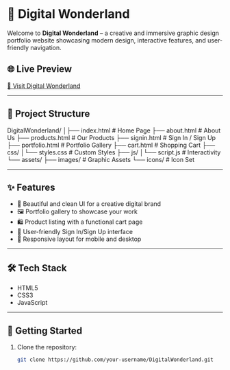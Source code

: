 # 🎨 Digital Wonderland

Welcome to **Digital Wonderland** – a creative and immersive graphic design portfolio website showcasing modern design, interactive features, and user-friendly navigation.

## 🌐 Live Preview
[🔗 Visit Digital Wonderland](#) <!-- Replace # with your deployed site URL -->

---

## 📁 Project Structure

DigitalWonderland/ 
│├── index.html # Home Page
├── about.html # About Us 
├── products.html # Our Products 
├── signin.html # Sign In / Sign Up
├── portfolio.html # Portfolio Gallery 
├── cart.html # Shopping Cart
├── css/ 
│└── styles.css # Custom Styles 
├── js/
│└── script.js # Interactivity 
└── assets/ 
├── images/ # Graphic Assets 
└── icons/ # Icon Set

---

## ✨ Features

- 🎨 Beautiful and clean UI for a creative digital brand
- 🖼️ Portfolio gallery to showcase your work
- 🛍️ Product listing with a functional cart page
- 🔐 User-friendly Sign In/Sign Up interface
- 📱 Responsive layout for mobile and desktop

---

## 🛠️ Tech Stack

- HTML5  
- CSS3  
- JavaScript   

---

## 🚀 Getting Started

1. Clone the repository:
   ```bash
   git clone https://github.com/your-username/DigitalWonderland.git
